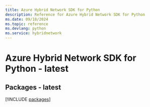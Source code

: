 ```yaml
---
title: Azure Hybrid Network SDK for Python
description: Reference for Azure Hybrid Network SDK for Python
ms.date: 09/18/2024
ms.topic: reference
ms.devlang: python
ms.service: hybridnetwork
---
```

# Azure Hybrid Network SDK for Python - latest
## Packages - latest
[!INCLUDE [packages](hybrid-network-index.md)]